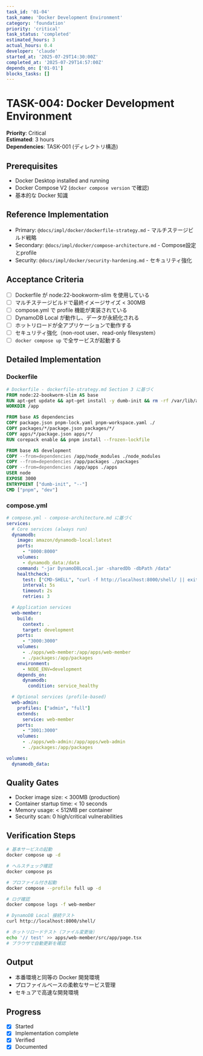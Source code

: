 ```yaml
---
task_id: '01-04'
task_name: 'Docker Development Environment'
category: 'foundation'
priority: 'critical'
task_status: 'completed'
estimated_hours: 3
actual_hours: 0.4
developer: 'claude'
started_at: '2025-07-29T14:30:00Z'
completed_at: '2025-07-29T14:57:00Z'
depends_on: ['01-01']
blocks_tasks: []
---
```


# TASK-004: Docker Development Environment

**Priority**: Critical  
**Estimated**: 3 hours  
**Dependencies**: TASK-001 (ディレクトリ構造)

## Prerequisites

- Docker Desktop installed and running
- Docker Compose V2 (`docker compose version` で確認)
- 基本的な Docker 知識

## Reference Implementation

- Primary: `@docs/impl/docker/dockerfile-strategy.md` - マルチステージビルド戦略
- Secondary: `@docs/impl/docker/compose-architecture.md` - Compose設定とprofile
- Security: `@docs/impl/docker/security-hardening.md` - セキュリティ強化

## Acceptance Criteria

- [ ] Dockerfile が node:22-bookworm-slim を使用している
- [ ] マルチステージビルドで最終イメージサイズ < 300MB
- [ ] compose.yml で profile 機能が実装されている
- [ ] DynamoDB Local が動作し、データが永続化される
- [ ] ホットリロードが全アプリケーションで動作する
- [ ] セキュリティ強化（non-root user、read-only filesystem）
- [ ] `docker compose up` で全サービスが起動する

## Detailed Implementation

### Dockerfile
```dockerfile
# Dockerfile - dockerfile-strategy.md Section 3 に基づく
FROM node:22-bookworm-slim AS base
RUN apt-get update && apt-get install -y dumb-init && rm -rf /var/lib/apt/lists/*
WORKDIR /app

FROM base AS dependencies
COPY package.json pnpm-lock.yaml pnpm-workspace.yaml ./
COPY packages/*/package.json packages/*/
COPY apps/*/package.json apps/*/
RUN corepack enable && pnpm install --frozen-lockfile

FROM base AS development
COPY --from=dependencies /app/node_modules ./node_modules
COPY --from=dependencies /app/packages ./packages
COPY --from=dependencies /app/apps ./apps
USER node
EXPOSE 3000
ENTRYPOINT ["dumb-init", "--"]
CMD ["pnpm", "dev"]
```

### compose.yml
```yaml
# compose.yml - compose-architecture.md に基づく
services:
  # Core services (always run)
  dynamodb:
    image: amazon/dynamodb-local:latest
    ports:
      - "8000:8000"
    volumes:
      - dynamodb_data:/data
    command: "-jar DynamoDBLocal.jar -sharedDb -dbPath /data"
    healthcheck:
      test: ["CMD-SHELL", "curl -f http://localhost:8000/shell/ || exit 1"]
      interval: 5s
      timeout: 2s
      retries: 3

  # Application services
  web-member:
    build:
      context: .
      target: development
    ports:
      - "3000:3000"
    volumes:
      - ./apps/web-member:/app/apps/web-member
      - ./packages:/app/packages
    environment:
      - NODE_ENV=development
    depends_on:
      dynamodb:
        condition: service_healthy

  # Optional services (profile-based)
  web-admin:
    profiles: ["admin", "full"]
    extends:
      service: web-member
    ports:
      - "3001:3000"
    volumes:
      - ./apps/web-admin:/app/apps/web-admin
      - ./packages:/app/packages

volumes:
  dynamodb_data:
```

## Quality Gates

- Docker image size: < 300MB (production)
- Container startup time: < 10 seconds
- Memory usage: < 512MB per container
- Security scan: 0 high/critical vulnerabilities

## Verification Steps

```bash
# 基本サービスの起動
docker compose up -d

# ヘルスチェック確認
docker compose ps

# プロファイル付き起動
docker compose --profile full up -d

# ログ確認
docker compose logs -f web-member

# DynamoDB Local 接続テスト
curl http://localhost:8000/shell/

# ホットリロードテスト（ファイル変更後）
echo '// test' >> apps/web-member/src/app/page.tsx
# ブラウザで自動更新を確認
```

## Output

- 本番環境と同等の Docker 開発環境
- プロファイルベースの柔軟なサービス管理
- セキュアで高速な開発環境

## Progress

- [x] Started
- [x] Implementation complete
- [x] Verified
- [x] Documented